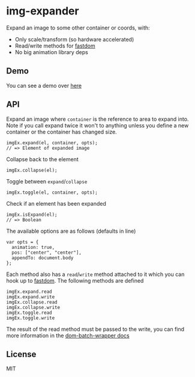# img-expander
Expand an image to some other container or coords, with:

 * Only scale/transform (so hardware accelerated)
 * Read/write methods for [fastdom](https://github.com/wilsonpage/fastdom)
 * No big animation library deps


## Demo
You can see a demo over [here](github.io/orangemug/img-expander)


## API
Expand an image where `container` is the reference to area to expand into. Note if you call expand twice it won't to anything unless you define a new container or the container has changed size.

    imgEx.expand(el, container, opts);
    // => Element of expanded image

Collapse back to the element

    imgEx.collapse(el);

Toggle between `expand`/`collapse`

    imgEx.toggle(el, container, opts);

Check if an element has been expanded

    imgEx.isExpand(el);
    // => Boolean

The available options are as follows (defaults in line)

    var opts = {
      animation: true,
      pos: ["center", "center"],
      appendTo: document.body
    };

Each method also has a `read`/`write` method attached to it which you can hook up to [fastdom](https://github.com/wilsonpage/fastdom). The following methods are defined

    imgEx.expand.read
    imgEx.expand.write
    imgEx.collapse.read
    imgEx.collapse.write
    imgEx.toggle.read
    imgEx.toggle.write

The result of the read method must be passed to the write, you can find more information in the [dom-batch-wrapper docs](https://github.com/orangemug/dom-batch-wrapper)


## License
MIT
